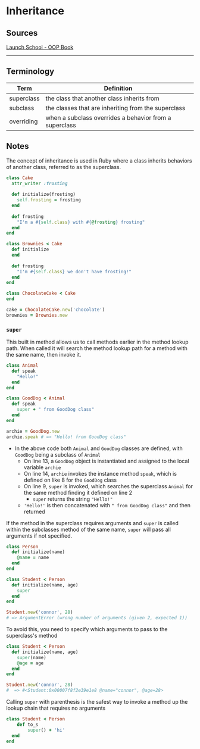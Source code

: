 # Inheritance

## Sources

[Launch School - OOP Book](https://launchschool.com/books/oo_ruby/read/the_object_model)

---

## Terminology

| Term       | Definition                                             |
| ---------- | ------------------------------------------------------ |
| superclass | the class that another class inherits from             |
| subclass   | the classes that are inheriting from the superclass    |
| overriding | when a subclass overrides a behavior from a superclass |

## Notes

The concept of inheritance is used in Ruby where a class inherits behaviors of another class, referred to as the superclass.

```ruby
class Cake
  attr_writer :frosting
  
  def initialize(frosting)
    self.frosting = frosting
  end
  
  def frosting
    "I'm a #{self.class} with #{@frosting} frosting"
  end
end

class Brownies < Cake
  def initialize
  end
  
  def frosting
  	"I'm #{self.class} we don't have frosting!"
  end
end

class ChocolateCake < Cake
end

cake = ChocolateCake.new('chocolate')
brownies = Brownies.new
```



### `super`

This built in method allows us to call methods earlier in the method lookup path. When called it will search the method lookup path for a method with the same name, then invoke it.



```ruby
class Animal
  def speak
    "Hello!"
  end
end

class GoodDog < Animal
  def speak
    super + " from GoodDog class"
  end
end

archie = GoodDog.new
archie.speak # => "Hello! from GoodDog class"
```

* In the above code both `Animal` and `GoodDog` classes are defined, with `GoodDog` being a subclass of `Animal`
  * On line 13, a `GoodDog` object is instantiated and assigned to the local variable `archie`
  * On line 14, `archie` invokes the instance method `speak`, which is defined on like 8 for the `GoodDog` class
  * On line 9, `super` is invoked, which searches the superclass `Animal` for the same method finding it defined on line 2
    * `super` returns the string `"Hello!"` 
  * `'Hello!'` is then concatenated with `" from GoodDog class"` and then returned



If the method in the superclass requires arguments and `super` is called within the subclasses method of the same name, `super` will pass all arguments if not specified.

```ruby
class Person
  def initialize(name)
    @name = name
  end
end

class Student < Person
  def initialize(name, age)
    super
  end
end

Student.new('connor', 28)
# => ArgumentError (wrong number of arguments (given 2, expected 1))
```



To avoid this, you need to specify which arguments to pass to the superclass's method

```ruby
class Student < Person
  def initialize(name, age)
    super(name)
    @age = age
  end
end

Student.new('connor', 28)
#  => #<Student:0x00007f8f2e39e1e8 @name="connor", @age=28> 
```

Calling `super` with parenthesis is the safest way to invoke a method up the lookup chain that requires no arguments

```ruby
class Student < Person
	def to_s
		super() + 'hi'
  end
end
```

